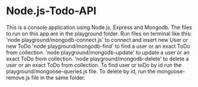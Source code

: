 # Node.js-Todo-API
This is a console application using Node.js, Express and Mongodb.
The files to run on this app are in the playground folder. 
Run files on terminal like this: 'node playground/mongodb-connect.js' to connect and insert new User or new ToDo
'node playground/mongodb-find' to find a user or an exact ToDo from collection.
'node playground/mongodb-update' to update a user or an exact ToDo from collection.
'node playground/mongodb-delete' to delete a user or an exact ToDo from collection.
To find user or toDo by id run the playground/mongoose-queries.js file.
To delete by id, run the mongoose-remove.js file in the same folder.


